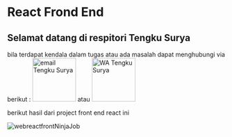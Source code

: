 # React Frond End

<h2>Selamat datang di respitori Tengku Surya</h2> 

bila terdapat kendala dalam tugas atau ada masalah dapat menghubungi via berikut :
<span>
<a href ="mailto:tengkusurya29@gmail.com"><img src = "https://upload.wikimedia.org/wikipedia/commons/thumb/7/7e/Gmail_icon_%282020%29.svg/2560px-Gmail_icon_%282020%29.svg.png" alt = "email Tengku Surya" width="100" height="100"></a>
</span>
<span>atau</span> 
<span>
<a href ="https://wa.me/6289516227279"><img src = "https://cdn.pixabay.com/photo/2021/05/22/11/38/whatsapp-6273368_1280.png" alt = "WA Tengku Surya" width="100" height="100"></a>
</span>

berikut hasil dari project front end react ini 

![webreactfrontNinjaJob](https://github.com/suryun-ni/NinjaJob/assets/82017653/ecbed854-ec87-48d7-abd9-6fe3f27ceaa1)
